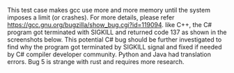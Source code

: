 This test case makes gcc use more and more memory until the system
imposes a limit (or crashes). For more details, please refer https://gcc.gnu.org/bugzilla/show_bug.cgi?id=119094.  like C++, the C# program got terminated with SIGKILL and returned code 137 as shown in the screenshots below. This potential C# bug should be further investigated to find why the program got terminated by SIGKILL signal and fixed if needed by C# compiler developer community. Python and Java had translation errors. Bug 5 is strange with rust and requires more research. 

